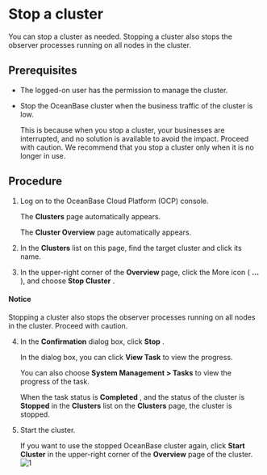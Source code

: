 Stop a cluster 
===================================

You can stop a cluster as needed. Stopping a cluster also stops the observer processes running on all nodes in the cluster. 

Prerequisites 
----------------------------------

* The logged-on user has the permission to manage the cluster.

  

* Stop the OceanBase cluster when the business traffic of the cluster is low.

  This is because when you stop a cluster, your businesses are interrupted, and no solution is available to avoid the impact. Proceed with caution. We recommend that you stop a cluster only when it is no longer in use.
  




Procedure 
------------------------------

1. Log on to the OceanBase Cloud Platform (OCP) console. 

   The **Clusters** page automatically appears. 

   The **Cluster Overview** page automatically appears.
   

2. In the **Clusters** list on this page, find the target cluster and click its name.

   

3. In the upper-right corner of the **Overview** page, click the More icon ( **...** ), and choose **Stop Cluster** .

  <main id="notice" type='notice'>
    <h4>Notice</h4>
    <p>Stopping a cluster also stops the observer processes running on all nodes in the cluster. Proceed with caution.</p>
  </main>
   

4. In the **Confirmation** dialog box, click **Stop** . 

   In the dialog box, you can click **View Task** to view the progress. 

   You can also choose **System Management \> Tasks** to view the progress of the task. 

   When the task status is **Completed** , and the status of the cluster is **Stopped** in the **Clusters** list on the **Clusters** page, the cluster is stopped.
   

5. Start the cluster. 

   If you want to use the stopped OceanBase cluster again, click **Start Cluster** in the upper-right corner of the **Overview** page of the cluster. ![1](https://help-static-aliyun-doc.aliyuncs.com/assets/img/en-US/1993306461/p399389.png)
   




